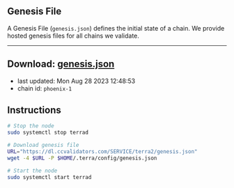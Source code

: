 ## Genesis File
A Genesis File (`genesis.json`) defines the initial state of a chain. We provide hosted genesis files for all chains we validate.

---
**Download: [genesis.json](https://dl.ccvalidators.com/SERVICE/terra2/genesis.json)**
---

- last updated: Mon Aug 28 2023 12:48:53
- chain id: `phoenix-1`

## Instructions
```sh
# Stop the node
sudo systemctl stop terrad

# Download genesis file
URL="https://dl.ccvalidators.com/SERVICE/terra2/genesis.json"
wget -4 $URL -P $HOME/.terra/config/genesis.json

# Start the node
sudo systemctl start terrad
```
